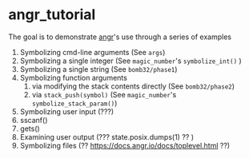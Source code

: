 # angr_tutorial
The goal is to demonstrate [angr](https://github.com/angr/angr)'s use through a series of examples

1. Symbolizing cmd-line arguments (See `args`)
2. Symbolizing a single integer (See `magic_number`'s `symbolize_int()` )
2. Symbolizing a single string (See `bomb32/phase1`)
3. Symbolizing function arguments
    1. via modifying the stack contents directly (See `bomb32/phase2`)
    2. via `stack_push(symbol)` (See `magic_number`'s `symbolize_stack_param()`)
4. Symbolizing user input (???)
  1. sscanf()
  2. gets()
5. Examining user output (??? state.posix.dumps(1) ?? )
6. Symbolizing files (?? https://docs.angr.io/docs/toplevel.html ??)
